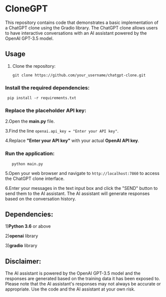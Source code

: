 # CloneGPT

This repository contains code that demonstrates a basic implementation of a ChatGPT clone using the Gradio library. The ChatGPT clone allows users to have interactive conversations with an AI assistant powered by the OpenAI GPT-3.5 model.

## Usage

1. Clone the repository:

   ```shell
   git clone https://github.com/your_username/chatgpt-clone.git
### Install the required dependencies:

     pip install -r requirements.txt

### Replace the placeholder API key:

2.Open the **main.py** file.

3.Find the line ` openai.api_key = "Enter your API key" `.

4.Replace **"Enter your API key"** with your actual **OpenAI API key**.

### Run the application:
  ``` 
     python main.py 
   ``` 


5.Open your web browser and navigate to ` http://localhost:7860 ` to access the ChatGPT clone interface.

6.Enter your messages in the text input box and click the "SEND" button to send them to the AI assistant. The AI 
  assistant will generate responses based on the conversation history.
## Dependencies:

1)**Python 3.6** or above

2)**openai** library

3)**gradio** library

## Disclaimer:
The AI assistant is powered by the OpenAI GPT-3.5 model and the responses are generated based on the training data it has been exposed to. Please note that the AI assistant's responses may not always be accurate or appropriate. Use the code and the AI assistant at your own risk.
